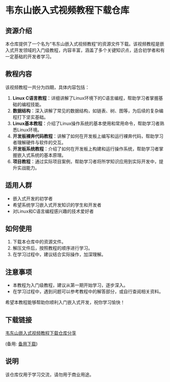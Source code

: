 # 韦东山嵌入式视频教程下载仓库

## 资源介绍

本仓库提供了一个名为“韦东山嵌入式视频教程”的资源文件下载。该视频教程是嵌入式开发领域的入门级教程，内容丰富，涵盖了多个关键知识点，适合初学者和有一定基础的开发者学习。

## 教程内容

该视频教程一共分为四期，具体内容包括：

1. **Linux C语言教程**：详细讲解了Linux环境下的C语言编程，帮助学习者掌握基础的编程技能。
2. **数据结构**：深入讲解了常见的数据结构，如链表、树、图等，为后续的复杂编程打下坚实基础。
3. **Linux基本教程**：介绍了Linux操作系统的基本使用和常用命令，帮助学习者熟悉Linux环境。
4. **开发板裸奔代码教程**：讲解了如何在开发板上编写和运行裸奔代码，帮助学习者理解硬件与软件的交互。
5. **开发板系统教程**：介绍了如何在开发板上构建和运行操作系统，帮助学习者掌握嵌入式系统的基本原理。
6. **项目教程**：通过实际项目案例，帮助学习者将所学知识应用到实际开发中，提升实战能力。

## 适用人群

- 嵌入式开发的初学者
- 希望系统学习嵌入式开发知识的学生和开发者
- 对Linux和C语言编程感兴趣的技术爱好者

## 如何使用

1. 下载本仓库中的资源文件。
2. 解压文件后，按照教程的顺序进行学习。
3. 在学习过程中，建议结合实际操作，加深理解。

## 注意事项

- 本教程为入门级教程，建议从第一期开始学习，逐步深入。
- 在学习过程中，遇到问题可以参考教程中的解答部分，或自行查阅相关资料。

希望本教程能够帮助你顺利入门嵌入式开发，祝你学习愉快！

## 下载链接
[韦东山嵌入式视频教程下载仓库分享]() 

(备用: [备用下载](https://pan.baidu.com/s/1cJGt3rbcOFt3ILLtqHgJ4A?pwd=1234))

## 说明

该仓库仅用于学习交流，请勿用于商业用途。
